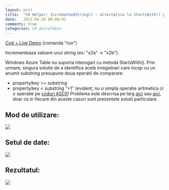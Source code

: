 ```yaml
---
layout: post
title:  "C# Helper: IncrementedString() - alternativa la StartsWith() pentru Azure Table"
date:   2012-04-20 00:00:01
comments: true
categories: C# AzureTable
---
```


[Cod + Live Demo](https://compilify.net/r7/5) (comanda "run")

Incrementeaza valoare unui string (ex: "x2a" -> "x2b").

Windows Azure Table nu suporta  interogari cu metoda StartsWith(). Prin urmare, singura solutie de a identifica acele inregistrari care incep cu un anumit substring presupune doua operatii de comparare:

- property/key >= substring
- property/key < substring “+1″ (evident, nu o simpla operatie aritmetica ci o operatie pe [coduri ASCII](http://www.asciitable.com/))
Problema este descrisa pe larg [aici](http://www.dotnetsolutions.co.uk/blog/starts-with-query-pattern---windows-azure-table-design-patterns) sau [aici](http://blogs.southworks.net/fboerr/2010/04/22/compsition-in-windows-azure-table-storage-choosing-the-row-key-and-simulating-startswith/), doar ca in fiecare din aceste cazuri sunt prezentate solutii particulare.

## Mod de utilizare: ##

![](https://dl.dropboxusercontent.com/u/43065769/blog/images/2012/IncrementedString.png)

## Setul de date: ##

![](https://dl.dropboxusercontent.com/u/43065769/blog/images/2012/DataDemo.png)

## Rezultatul: ##

![](https://dl.dropboxusercontent.com/u/43065769/blog/images/2012/JsonResult.png)